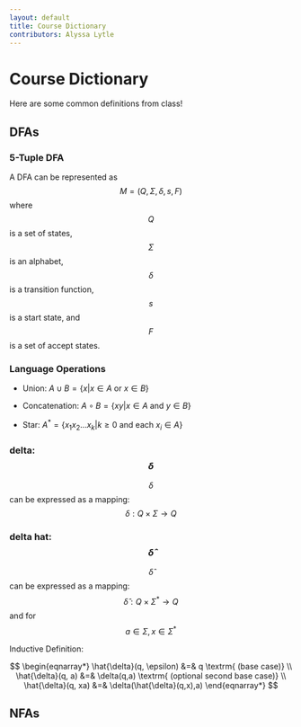```yaml
---
layout: default
title: Course Dictionary
contributors: Alyssa Lytle
---
```


# Course Dictionary

Here are some common definitions from class!

## DFAs

### 5-Tuple DFA

A DFA can be represented as $$M = (Q, \Sigma, \delta, s, F)$$ where $$Q$$ is a set of states, $$\Sigma$$ is an alphabet, $$\delta$$ is a transition function, $$s$$ is a start state, and $$F$$ is a set of accept states.

### Language Operations

- Union: $A \cup B = \{x| x\in A \textrm{ or } x \in B\}$ 

- Concatenation: $A \circ B = \{xy| x \in A \textrm{ and } y \in B\}$

- Star: $A^* = \{x_1 x_2 \ldots x_k | k \geq 0 \textrm{ and each } x_i \in A \}$

### delta: $$\delta$$

$$\delta$$ can be expressed as a mapping: $$\delta : Q \times \Sigma \to Q$$

### delta hat: $$\hat{\delta}$$

$$\hat{\delta}$$ can be expressed as a mapping: $$\hat{\delta} : Q \times \Sigma^* \to Q  $$
        and for $$a \in \Sigma, x \in \Sigma^*$$

Inductive Definition:

$$
        \begin{eqnarray*}
        \hat{\delta}(q, \epsilon) &=& q \textrm{ (base case)} \\
        \hat{\delta}(q, a) &=& \delta(q,a) \textrm{ (optional second base case)} \\
        \hat{\delta}(q, xa) &=& \delta(\hat{\delta}(q,x),a) 
        \end{eqnarray*}
$$

## NFAs
